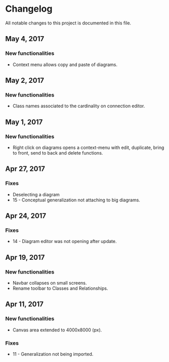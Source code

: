 # Changelog

All notable changes to this project is documented in this file.

## May 4, 2017
### New functionalities

- Context menu allows copy and paste of diagrams.

## May 2, 2017
### New functionalities

- Class names associated to the cardinality on connection editor.

## May 1, 2017
### New functionalities

- Right click on diagrams opens a context-menu with edit, duplicate, bring to front, send to back and delete functions.

## Apr 27, 2017
### Fixes
- Deselecting a diagram
- 15 - Conceptual generalization not attaching to big diagrams.

## Apr 24, 2017
### Fixes
- 14 - Diagram editor was not opening after update.

## Apr 19, 2017
### New functionalities
- Navbar collapses on small screens.
- Rename toolbar to Classes and Relationships.

## Apr 11, 2017
### New functionalities
- Canvas area extended to 4000x8000 (px).

### Fixes
- 11 - Generalization not being imported. 